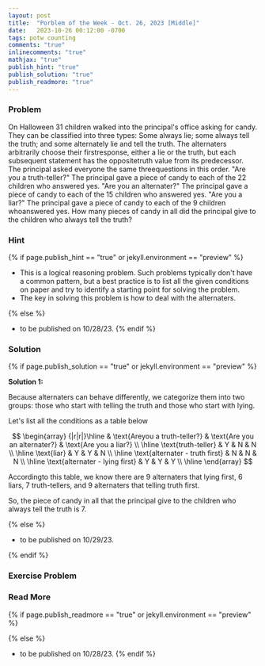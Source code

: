 ```yaml
---
layout: post
title:  "Porblem of the Week - Oct. 26, 2023 [Middle]"
date:   2023-10-26 00:12:00 -0700
tags: potw counting
comments: "true"
inlinecomments: "true"
mathjax: "true"
publish_hint: "true"
publish_solution: "true"
publish_readmore: "true"
---
```

### Problem

On Halloween $31$ children walked into the principal's office asking for candy. They can be classified into three types: Some always lie; some always tell the truth; and some alternately lie and tell the truth. The alternaters arbitrarily choose their firstresponse, either a lie or the truth, but each subsequent statement has the oppositetruth value from its predecessor. The principal asked everyone the same threequestions in this order. "Are you a truth-teller?" The principal gave a piece of candy to each of the $22$ children who answered yes. "Are you an alternater?" The principal gave a piece of candy to each of the $15$ children who answered yes. "Are you a liar?" The principal gave a piece of candy to each of the $9$ children whoanswered yes. How many pieces of candy in all did the principal give to the children who always tell the truth?

<!--more-->

### Hint
{% if page.publish_hint == "true" or jekyll.environment == "preview" %}

- This is a logical reasoning problem. Such problems typically don't have a common pattern, but a best practice is to list all the given conditions on paper and try to identify a starting point for solving the problem.
- The key in solving this problem is how to deal with the alternaters.

{% else %}
- to be published on 10/28/23.
{% endif %}

### Solution 
{% if page.publish_solution == "true" or jekyll.environment == "preview" %}

**Solution 1:** 

Because alternaters can behave differently, we categorize them into two groups: those who start with telling the truth and those who start with lying. 

Let's list all the conditions as a table below

$$
\begin{array} 
{|r|r|}\hline  & \text{Areyou a truth-teller?} & \text{Are you an alternater?} & \text{Are you a liar?} \\
\hline \text{truth-teller} & Y & N & N \\
\hline \text{liar} & Y & Y & N \\ 
\hline \text{alternater - truth first} & N & N & N \\
\hline \text{alternater - lying first} & Y & Y & Y \\ 
\hline  \end{array}
$$

Accordingto this table, we know there are $9$ alternaters that lying first, $6$ liars, $7$ truth-tellers, and $9$ alternaters that telling truth first. 

So, the piece of candy in all that the principal give to the children who always tell the truth is $7$.

{% else %}
- to be published on 10/29/23.

{% endif %}

### Exercise Problem

### Read More
{% if page.publish_readmore == "true" or jekyll.environment == "preview" %}

{% else %}
- to be published on 10/28/23.
{% endif %}
